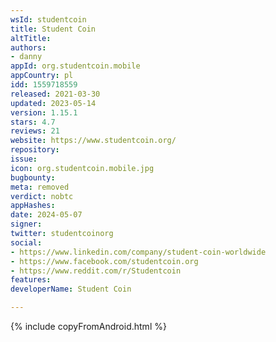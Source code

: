 ```yaml
---
wsId: studentcoin
title: Student Coin
altTitle: 
authors:
- danny
appId: org.studentcoin.mobile
appCountry: pl
idd: 1559718559
released: 2021-03-30
updated: 2023-05-14
version: 1.15.1
stars: 4.7
reviews: 21
website: https://www.studentcoin.org/
repository: 
issue: 
icon: org.studentcoin.mobile.jpg
bugbounty: 
meta: removed
verdict: nobtc
appHashes: 
date: 2024-05-07
signer: 
twitter: studentcoinorg
social:
- https://www.linkedin.com/company/student-coin-worldwide
- https://www.facebook.com/studentcoin.org
- https://www.reddit.com/r/Studentcoin
features: 
developerName: Student Coin

---
```


{% include copyFromAndroid.html %}
